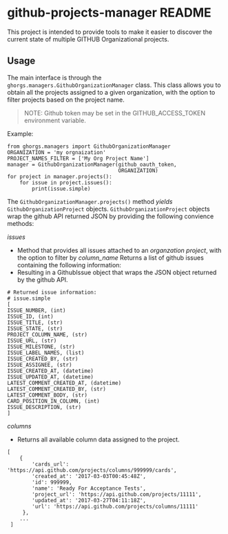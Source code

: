 # github-projects-manager README

This project is intended to provide tools to make it easier to discover the current state of multiple GITHUB Organizational projects.

## Usage

The main interface is through the `ghorgs.managers.GithubOrganizationManager` class.
This class allows you to obtain all the projects assigned to a given organization, with the option to filter projects based on the project name.

> NOTE: Github token may be set in the GITHUB_ACCESS_TOKEN environment variable.

Example:
```
from ghorgs.managers import GithubOrganizationManager
ORGANIZATION = 'my orgnaization'
PROJECT_NAMES_FILTER = ['My Org Project Name']
manager = GithubOrganizationManager(github_oauth_token,
                                    ORGANIZATION)
for project in manager.projects():
    for issue in project.issues():
        print(issue.simple)
```

The `GithubOrganizationManager.projects()` method *yields* `GithubOrganizationProject` objects.
`GithubOrganizationProject` objects wrap the github API returned JSON by providing the following convience methods:

*issues*

- Method that provides all issues attached to an *organzation project*, with the option to filter by *column_name*
    Returns a list of github issues containing the following information:
- Resulting in a GithubIssue object that wraps the JSON object returned by the github API.

```
# Returned issue information:
# issue.simple
[
ISSUE_NUMBER, (int)
ISSUE_ID, (int)
ISSUE_TITLE, (str)
ISSUE_STATE, (str)
PROJECT_COLUMN_NAME, (str)
ISSUE_URL, (str)
ISSUE_MILESTONE, (str)
ISSUE_LABEL_NAMES, (list)
ISSUE_CREATED_BY, (str)
ISSUE_ASSIGNEE, (str)
ISSUE_CREATED_AT, (datetime)
ISSUE_UPDATED_AT, (datetime)
LATEST_COMMENT_CREATED_AT, (datetime)
LATEST_COMMENT_CREATED_BY, (str)
LATEST_COMMENT_BODY, (str)
CARD_POSITION_IN_COLUMN, (int)
ISSUE_DESCRIPTION, (str)
]
```

*columns*

- Returns all available column data assigned to the project.
```
[
    {
        'cards_url': 'https://api.github.com/projects/columns/999999/cards',
        'created_at': '2017-03-03T00:45:48Z',
        'id': 999999,
        'name': 'Ready For Acceptance Tests',
        'project_url': 'https://api.github.com/projects/11111',
        'updated_at': '2017-03-27T04:11:18Z',
        'url': 'https://api.github.com/projects/columns/11111'
     },
    ...     
 ]
```
